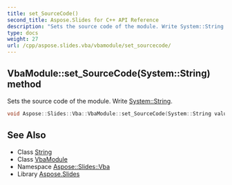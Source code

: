 ```yaml
---
title: set_SourceCode()
second_title: Aspose.Slides for C++ API Reference
description: "Sets the source code of the module. Write System::String."
type: docs
weight: 27
url: /cpp/aspose.slides.vba/vbamodule/set_sourcecode/
---
```

## VbaModule::set_SourceCode(System::String) method


Sets the source code of the module. Write [System::String](../../../system/string/).

```cpp
void Aspose::Slides::Vba::VbaModule::set_SourceCode(System::String value) override
```

## See Also

* Class [String](../../system/string/)
* Class [VbaModule](./)
* Namespace [Aspose::Slides::Vba](../)
* Library [Aspose.Slides](../../)